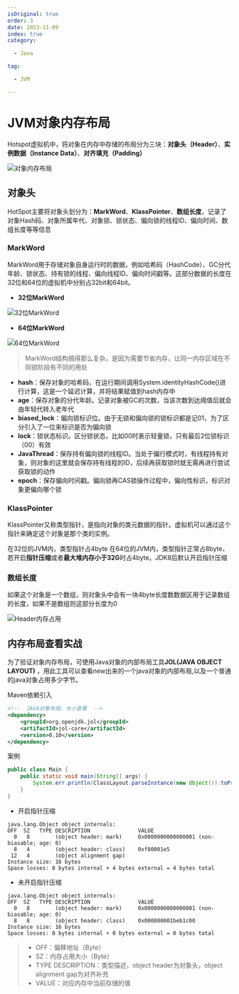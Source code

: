 ```yaml
---
isOriginal: true
order: 3
date: 2023-11-09
index: true
category:

  - Java

tag:

  - JVM

---
```


# JVM对象内存布局

Hotspot虚拟机中，将对象在内存中存储的布局分为三块：**对象头（Header）**、**实例数据（Instance Data）**、**对齐填充（Padding）**

<!-- more -->

![对象内存布局](https://qiniu.yanggl.cn/image/2311091006_1.png)

## 对象头

HotSpot主要将对象头划分为：**MarkWord**、**KlassPointer**、**数组长度**，记录了对象Hash码、对象所属年代、对象锁、锁状态、偏向锁的线程ID、偏向时间、数组长度等等信息

### MarkWord

MarkWord用于存储对象自身运行时的数据，例如哈希码（HashCode）、GC分代年龄、锁状态、持有锁的线程、偏向线程ID、偏向时间戳等。这部分数据的长度在32位和64位的虚拟机中分别占32bit和64bit。

- **32位MarkWord**

![32位MarkWord](https://qiniu.yanggl.cn/image/2311091006_2.png)

- **64位MarkWord**

![64位MarkWord](https://qiniu.yanggl.cn/image/2311091006_3.png)

> MarkWord结构搞得那么复杂，是因为需要节省内存，让同一内存区域在不同锁阶段有不同的用处

- **hash**：保存对象的哈希码，在运行期间调用System.identityHashCode()进行计算，这是一个延迟计算，并将结果赋值到hash内存中
- **age**：保存对象的分代年龄。记录对象被GC的次数，当该次数到达阈值后就会由年轻代转入老年代
- **biased_lock**：偏向锁标识位。由于无锁和偏向锁的锁标识都是记01，为了区分引入了一位来标识是否为偏向锁
- **lock**：锁状态标识。区分锁状态，比如00时表示轻量锁，只有最后2位锁标识（00）有效
- **JavaThread**：保存持有偏向锁的线程ID。当处于偏行模式时，有线程持有对象，则对象的这里就会保存持有线程的ID，后续再获取锁时就无需再进行尝试获取锁的动作
- **epoch**：保存偏向时间戳。偏向锁再CAS锁操作过程中，偏向性标识，标识对象更偏向哪个锁

### KlassPointer

KlassPointer又称类型指针，是指向对象的类元数据的指针。虚拟机可以通过这个指针来确定这个对象是那个类的实例。

在32位的JVM内，类型指针占4byte
在64位的JVM内，类型指针正常占8byte，若开启**指针压缩**或者**最大堆内存小于32G**时占4byte。JDK8后默认开启指针压缩

### 数组长度

如果这个对象是一个数组，则对象头中会有一块4byte长度数数据区用于记录数组的长度，如果不是数组则这部分长度为0

![Header内存占用](https://qiniu.yanggl.cn/image/2311091006_4.png)

## 内存布局查看实战

为了验证对象内存布局，可使用Java对象的内部布局工具**JOL(JAVA OBJECT LAYOUT)**
，用此工具可以查看new出来的一个java对象的内部布局,以及一个普通的java对象占用多少字节。

Maven依赖引入

```xml
<!--  JAVA对象布局、大小查看  -->
<dependency>
    <groupId>org.openjdk.jol</groupId>
    <artifactId>jol-core</artifactId>
    <version>0.10</version>
</dependency>
```

案例

```java
public class Main {
    public static void main(String[] args) {
        System.err.println(ClassLayout.parseInstance(new Object()).toPrintable());
    }
}
```

- 开启指针压缩

```shell
java.lang.Object object internals:
OFF  SZ   TYPE DESCRIPTION               VALUE
  0   8        (object header: mark)     0x0000000000000001 (non-biasable; age: 0)
  8   4        (object header: class)    0xf80001e5
 12   4        (object alignment gap)    
Instance size: 16 bytes
Space losses: 0 bytes internal + 4 bytes external = 4 bytes total
```

- 未开启指针压缩

```shell
java.lang.Object object internals:
OFF  SZ   TYPE DESCRIPTION               VALUE
  0   8        (object header: mark)     0x0000000000000001 (non-biasable; age: 0)
  8   8        (object header: class)    0x000000001beb1c00
Instance size: 16 bytes
Space losses: 0 bytes internal + 0 bytes external = 0 bytes total
```

> - OFF：偏移地址（Byte）
> - SZ：内存占用大小（Byte）
> - TYPE DESCRIPTION：类型描述，object header为对象头，object alignment gap为对齐补充
> - VALUE：对应内存中当前存储的值
